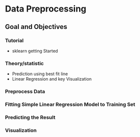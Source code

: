 # Data Preprocessing
## Goal and Objectives
### Tutorial
  * sklearn getting Started
### Theory/statistic
  * Prediction using best fit line
  * Linear Regression and key Visualization
### Preprocess Data
### Fitting Simple Linear Regression Model to Training Set
### Predicting the Result
### Visualization
